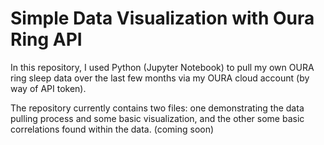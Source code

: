 # Simple Data Visualization with Oura Ring API

In this repository, I used Python (Jupyter Notebook) to pull my own OURA ring sleep data over the last few months via my OURA cloud account (by way of API token).

The repository currently contains two files: one demonstrating the data pulling process and some basic visualization, and the other some basic correlations found within the data. (coming soon)
